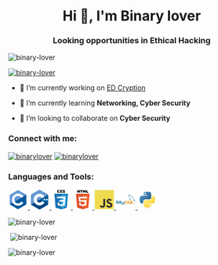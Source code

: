 
<h1 align="center">Hi 👋, I'm Binary lover</h1>
<h3 align="center">Looking opportunities in Ethical Hacking</h3>
<p align="left"> <img src="https://komarev.com/ghpvc/?username=binary-lover&label=Profile%20views&color=0e75b6&style=flat" alt="binary-lover" /> </p>

<p align="left"> <a href="https://github.com/ryo-ma/github-profile-trophy"><img src="https://github-profile-trophy.vercel.app/?username=binary-lover" alt="binary-lover" /></a> </p>

- 🔭 I’m currently working on [ED Cryption](https://github.com/binary-lover/ED-cryption)

- 🌱 I’m currently learning **Networking, Cyber Security**

- 👯 I’m looking to collaborate on **Cyber Security**

<h3 align="left">Connect with me:</h3>
<p align="left">
<a href="https://www.hackerrank.com/binarylover" target="blank"><img align="center" src="https://raw.githubusercontent.com/rahuldkjain/github-profile-readme-generator/master/src/images/icons/Social/hackerrank.svg" alt="binarylover" height="30" width="40" /></a>
<a href="https://www.leetcode.com/binarylover" target="blank"><img align="center" src="https://raw.githubusercontent.com/rahuldkjain/github-profile-readme-generator/master/src/images/icons/Social/leet-code.svg" alt="binarylover" height="30" width="40" /></a>
</p>

<h3 align="left">Languages and Tools:</h3>
<p align="left"> <a href="https://www.cprogramming.com/" target="_blank" rel="noreferrer"> <img src="https://raw.githubusercontent.com/devicons/devicon/master/icons/c/c-original.svg" alt="c" width="40" height="40"/> </a> <a href="https://www.w3schools.com/cpp/" target="_blank" rel="noreferrer"> <img src="https://raw.githubusercontent.com/devicons/devicon/master/icons/cplusplus/cplusplus-original.svg" alt="cplusplus" width="40" height="40"/> </a> <a href="https://www.w3schools.com/css/" target="_blank" rel="noreferrer"> <img src="https://raw.githubusercontent.com/devicons/devicon/master/icons/css3/css3-original-wordmark.svg" alt="css3" width="40" height="40"/> </a> <a href="https://www.w3.org/html/" target="_blank" rel="noreferrer"> <img src="https://raw.githubusercontent.com/devicons/devicon/master/icons/html5/html5-original-wordmark.svg" alt="html5" width="40" height="40"/> </a> <a href="https://developer.mozilla.org/en-US/docs/Web/JavaScript" target="_blank" rel="noreferrer"> <img src="https://raw.githubusercontent.com/devicons/devicon/master/icons/javascript/javascript-original.svg" alt="javascript" width="40" height="40"/> </a> <a href="https://www.mysql.com/" target="_blank" rel="noreferrer"> <img src="https://raw.githubusercontent.com/devicons/devicon/master/icons/mysql/mysql-original-wordmark.svg" alt="mysql" width="40" height="40"/> </a> <a href="https://www.python.org" target="_blank" rel="noreferrer"> <img src="https://raw.githubusercontent.com/devicons/devicon/master/icons/python/python-original.svg" alt="python" width="40" height="40"/> </a> </p>

<div height = 2000px>
    <p align = "left"><img src="https://github-readme-stats.vercel.app/api/top-langs?username=binary-lover&show_icons=true&locale=en&layout=compact"
                alt="binary-lover" /></p>
    <p>&nbsp;<img src="https://github-readme-stats.vercel.app/api?username=binary-lover&show_icons=true&locale=en"
                alt="binary-lover" /></p>
    <p><img src="https://github-readme-streak-stats.herokuapp.com/?user=binary-lover&" alt="binary-lover" /></p>
</div>
